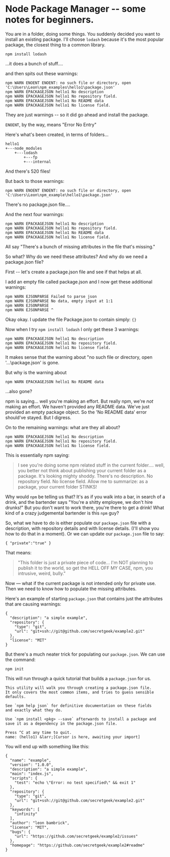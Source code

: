 # Node Package Manager -- some notes for beginners.

You are in a folder, doing some things. You suddenly decided you want to install an existing package. I'll choose `lodash` because it's the most popular package, the closest thing to a common library.

    npm install lodash
    
...it does a bunch of stuff....

and then spits out these warnings:


    npm WARN ENOENT ENOENT: no such file or directory, open 'C:\Users\Leon\npm_examples\hello1\package.json'
    npm WARN EPACKAGEJSON hello1 No description
    npm WARN EPACKAGEJSON hello1 No repository field.
    npm WARN EPACKAGEJSON hello1 No README data
    npm WARN EPACKAGEJSON hello1 No license field.

They are just warnings -- so it did go ahead and install the package.

`ENOENT`, by the way, means "Error No Entry"


Here's what's been created, in terms of folders...

    hello1
    +---node_modules
        +---lodash
            +---fp
            +---internal

And there's 520 files!


But back to those warnings:


    npm WARN ENOENT ENOENT: no such file or directory, open 'C:\Users\Leon\npm_example\hello1\package.json'
            
There's no package.json file.... 

And the next four warnings:

    npm WARN EPACKAGEJSON hello1 No description
    npm WARN EPACKAGEJSON hello1 No repository field.
    npm WARN EPACKAGEJSON hello1 No README data
    npm WARN EPACKAGEJSON hello1 No license field.

All say "There's a bunch of missing attributes in the file that's missing."


So what? Why do we need these attributes? And why do we need a package.json file?

First -- let's create a package.json file and see if that helps at all.

I add an empty file called package.json and I now get these additional warnings:


    npm WARN EJSONPARSE Failed to parse json
    npm WARN EJSONPARSE No data, empty input at 1:1
    npm WARN EJSONPARSE
    npm WARN EJSONPARSE ^

Okay okay. I update the file Package.json to contain simply: `{}`

Now when I try `npm install lodash` I only get these 3 warnings:

    npm WARN EPACKAGEJSON hello1 No description
    npm WARN EPACKAGEJSON hello1 No repository field.
    npm WARN EPACKAGEJSON hello1 No license field.

It makes sense that the warning about "no such file or directory, open '...\package.json' is gone.

But why is the warning about 

    npm WARN EPACKAGEJSON hello1 No README data

...also gone? 

npm is saying... well you're making an effort. But really npm, we're *not* making an effort. We haven't provided any README data. We've just provided an empty package object. So the 'No README data' error should've stayed. But I digress.

On to the remaining warnings: what are they all about?

    npm WARN EPACKAGEJSON hello1 No description
    npm WARN EPACKAGEJSON hello1 No repository field.
    npm WARN EPACKAGEJSON hello1 No license field.

This is essentially npm saying:

> I see you're doing some npm related stuff in the current folder.... well, you better not think about publishing your current folder as a package. It's looking mighty shoddy. There's no description. No repository field. No license field. Allow me to summarize: as a package, your current folder STINKS!

Why would `npm` be telling us that? It's as if you walk into a bar, in search of a drink, and the bartender says "You're a shitty employee, we don't hire drunks!" But you don't want to work there, you're there to get a drink! What kind of a crazy judgemental bartender is this `npm` guy?

So, what we have to do is either populate our `package.json` file with a description, with repository details and with license details. (I'll show you how to do that in a moment). Or we can update our `package.json` file to say:

    { "private":"true" }

That means: 

>"This folder is just a private piece of code... I'm NOT planning to publish it to the world, so get the HELL OFF MY CASE, npm, you intrusive, weird, bully."

Now &mdash; what if the current package is not intended only for private use. Then we need to know how to populate the missing attributes.

Here's an example of starting `package.json` that contains just the attributes that are causing warnings:

    {                                                             
      "description": "a simple example",                          
      "repository": {                                             
        "type": "git",                                            
        "url": "git+ssh://git@github.com/secretgeek/example2.git" 
      },                                                          
      "license": "MIT"
    }                                                             

But there's a much neater trick for populating our `package.json`. We can use the command:

    npm init
    
This will run through a quick tutorial that builds a `package.json` for us.

    This utility will walk you through creating a package.json file.
    It only covers the most common items, and tries to guess sensible defaults.

    See `npm help json` for definitive documentation on these fields
    and exactly what they do.

    Use `npm install <pkg> --save` afterwards to install a package and
    save it as a dependency in the package.json file.

    Press ^C at any time to quit.
    name: (hello1) &larr;[Cursor is here, awaiting your import]

You will end up with something like this:


    {
      "name": "example",
      "version": "1.0.0",
      "description": "a simple example",
      "main": "index.js",
      "scripts": {
        "test": "echo \"Error: no test specified\" && exit 1"
      },
      "repository": {
        "type": "git",
        "url": "git+ssh://git@github.com/secretgeek/example2.git"
      },
      "keywords": [
        "infinity"
      ],
      "author": "leon bambrick",
      "license": "MIT",
      "bugs": {
        "url": "https://github.com/secretgeek/example2/issues"
      },
      "homepage": "https://github.com/secretgeek/example2#readme"
    }
